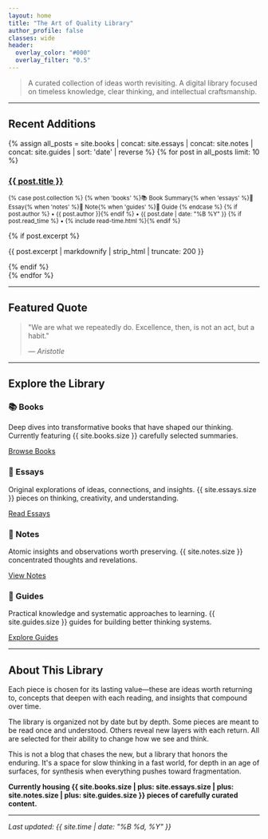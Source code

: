 ```yaml
---
layout: home
title: "The Art of Quality Library"
author_profile: false
classes: wide
header:
  overlay_color: "#000"
  overlay_filter: "0.5"
---
```


> A curated collection of ideas worth revisiting. A digital library focused on timeless knowledge, clear thinking, and intellectual craftsmanship.

---

## Recent Additions

<div class="entries-list">
  {% assign all_posts = site.books | concat: site.essays | concat: site.notes | concat: site.guides | sort: 'date' | reverse %}
  {% for post in all_posts limit: 10 %}
    <article class="archive__item">
      <h3 class="archive__item-title no_toc">
        <a href="{{ post.url | relative_url }}">{{ post.title }}</a>
      </h3>
      <p class="archive__item-excerpt">
        <small>
          {% case post.collection %}
            {% when 'books' %}📚 Book Summary{% when 'essays' %}📝 Essay{% when 'notes' %}📌 Note{% when 'guides' %}📖 Guide
          {% endcase %}
          {% if post.author %} • {{ post.author }}{% endif %}
          • {{ post.date | date: "%B %Y" }}
          {% if post.read_time %} • {% include read-time.html %}{% endif %}
        </small>
      </p>
      {% if post.excerpt %}
        <p class="archive__item-excerpt">{{ post.excerpt | markdownify | strip_html | truncate: 200 }}</p>
      {% endif %}
    </article>
  {% endfor %}
</div>

---

## Featured Quote

> "We are what we repeatedly do. Excellence, then, is not an act, but a habit."
> 
> <cite>— Aristotle</cite>

---

## Explore the Library

<div class="feature__wrapper">
  <div class="feature__item">
    <div class="archive__item">
      <div class="archive__item-body">
        <h3 class="archive__item-title">📚 Books</h3>
        <div class="archive__item-excerpt">
          <p>Deep dives into transformative books that have shaped our thinking. Currently featuring {{ site.books.size }} carefully selected summaries.</p>
          <p><a href="{{ '/books/' | relative_url }}" class="btn btn--primary">Browse Books</a></p>
        </div>
      </div>
    </div>
  </div>
  
  <div class="feature__item">
    <div class="archive__item">
      <div class="archive__item-body">
        <h3 class="archive__item-title">📝 Essays</h3>
        <div class="archive__item-excerpt">
          <p>Original explorations of ideas, connections, and insights. {{ site.essays.size }} pieces on thinking, creativity, and understanding.</p>
          <p><a href="{{ '/essays/' | relative_url }}" class="btn btn--primary">Read Essays</a></p>
        </div>
      </div>
    </div>
  </div>
  
  <div class="feature__item">
    <div class="archive__item">
      <div class="archive__item-body">
        <h3 class="archive__item-title">📌 Notes</h3>
        <div class="archive__item-excerpt">
          <p>Atomic insights and observations worth preserving. {{ site.notes.size }} concentrated thoughts and revelations.</p>
          <p><a href="{{ '/notes/' | relative_url }}" class="btn btn--primary">View Notes</a></p>
        </div>
      </div>
    </div>
  </div>
  
  <div class="feature__item">
    <div class="archive__item">
      <div class="archive__item-body">
        <h3 class="archive__item-title">📖 Guides</h3>
        <div class="archive__item-excerpt">
          <p>Practical knowledge and systematic approaches to learning. {{ site.guides.size }} guides for building better thinking systems.</p>
          <p><a href="{{ '/guides/' | relative_url }}" class="btn btn--primary">Explore Guides</a></p>
        </div>
      </div>
    </div>
  </div>
</div>

---

## About This Library

Each piece is chosen for its lasting value—these are ideas worth returning to, concepts that deepen with each reading, and insights that compound over time.

The library is organized not by date but by depth. Some pieces are meant to be read once and understood. Others reveal new layers with each return. All are selected for their ability to change how we see and think.

This is not a blog that chases the new, but a library that honors the enduring. It's a space for slow thinking in a fast world, for depth in an age of surfaces, for synthesis when everything pushes toward fragmentation.

**Currently housing {{ site.books.size | plus: site.essays.size | plus: site.notes.size | plus: site.guides.size }} pieces of carefully curated content.**

---

*Last updated: {{ site.time | date: "%B %d, %Y" }}*
